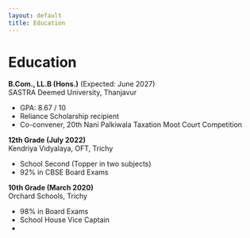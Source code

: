 ```yaml
---
layout: default
title: Education
---
```


# Education

**B.Com., LL.B (Hons.)** (Expected: June 2027)  
SASTRA Deemed University, Thanjavur  
- GPA: 8.67 / 10  
- Reliance Scholarship recipient  
- Co-convener, 20th Nani Palkiwala Taxation Moot Court Competition  

**12th Grade (July 2022)**  
Kendriya Vidyalaya, OFT, Trichy  
- School Second (Topper in two subjects)  
- 92% in CBSE Board Exams  

**10th Grade (March 2020)**  
Orchard Schools, Trichy  
- 98% in Board Exams  
- School House Vice Captain
- 
